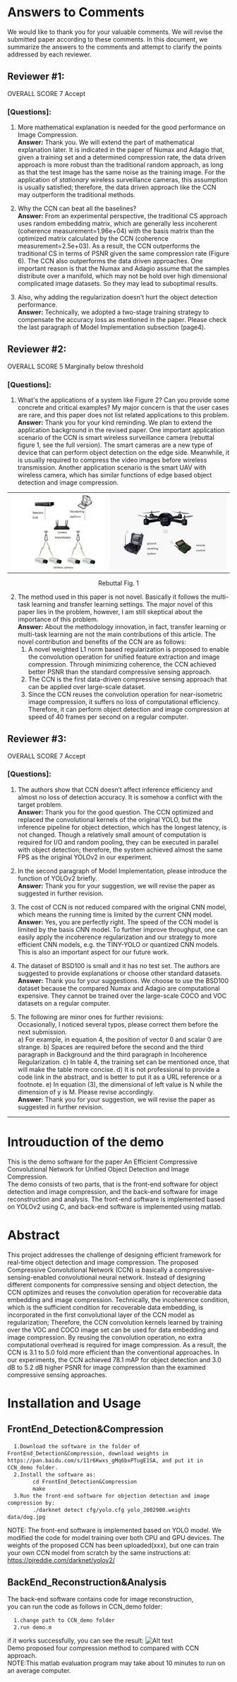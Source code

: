 # Answers to Comments
We would like to thank you for your valuable comments. We will revise the submitted paper according to these comments. In this document, we summarize the answers to the comments and attempt to clarify the points addressed by each reviewer. 
## Reviewer #1:
OVERALL SCORE 7 Accept
### [Questions]: 
1.	More mathematical explanation is needed for the good performance on Image Compression.  
**Answer:** Thank you. We will extend the part of mathematical explanation later. It is indicated in the paper of Numax and Adagio that, given a training set and a determined compression rate, the data driven approach is more robust than the traditional random approach, as long as that the test image has the same noise as the training image. For the application of *stationary* wireless surveillance cameras, this assumption is usually satisfied; therefore, the data driven approach like the CCN may outperform the traditional methods.

2.	Why the CCN can beat all the baselines?  
**Answer:** From an experimental perspective, the traditional CS approach uses random embedding matrix, which are generally less incoherent (coherence measurement=1.96e+04) with the basis matrix than the optimized matrix calculated by the CCN (coherence measurement=2.5e+03). As a result, the CCN outperforms the traditional CS in terms of PSNR given the same compression rate (Figure 6).
The CCN also outperforms the data driven approaches. One important reason is that the Numax and Adagio assume that the samples distribute over a manifold, which may not be hold over high dimensional complicated image datasets. So they may lead to suboptimal results.


3. Also, why adding the regularization doesn't hurt the object detection performance.  
**Answer:** Technically, we adopted a two-stage training strategy to compensate the accuracy loss as mentioned in the paper. Please check the last paragraph of Model Implementation subsection (page4).  
   
## Reviewer #2:  
OVERALL SCORE 5 Marginally below threshold  
### [Questions]:  
1.	What's the applications of a system like Figure 2? Can you provide some concrete and critical examples? My major concern is that the user cases are rare, and this paper does not list related applications to this problem.   
**Answer:** Thank you for your kind reminding. We plan to extend the application background in the revised paper. One important application scenario of the CCN is smart wireless surveillance camera (rebuttal figure 1, see the full version). The smart cameras are a new type of device that can perform object detection on the edge side. Meanwhile, it is usually required to compress the video images before wireless transmission. Another application scenario is the smart UAV with wireless camera, which has similar functions of edge based object detection and image compression.
<table>
    <tr>
        <td ><center><img src="https://github.com/sosaaaad2/Rebuttal/blob/master/images/wireless_camera.jpg?watermark/2/text/aHR0cHM6Ly9ibG9nLmNzZG4ubmV0L3FxXzMzODI2NTY0/font/5a6L5L2T/fontsize/400/fill/I0JBQkFCMA==/dissolve/70" >
        <td ><center><img src="https://github.com/sosaaaad2/Rebuttal/blob/master/images/timg.jpg?watermark/2/text/aHR0cHM6Ly9ibG9nLmNzZG4ubmV0L3FxXzMzODI2NTY0/font/5a6L5L2T/fontsize/400/fill/I0JBQkFCMA==/dissolve/70"  >
    </tr>
</table>
                                     <p align="center">Rebuttal Fig. 1</p>

2.	The method used in this paper is not novel. Basically it follows the multi-task learning and transfer learning settings. The major novel of this paper lies in the problem, however, I am still skeptical about the importance of this problem.  
**Answer:** About the methodology innovation, in fact, transfer learning or multi-task learning are not the main contributions of this article. The novel contribution and benefits of the CCN are as follows:
     1)	A novel weighted L1 norm based regularization is proposed to enable the convolution operation for unified feature extraction and image compression. Through minimizing coherence, the CCN achieved better PSNR than the standard compressive sensing approach.
     2)	The CCN is the first data-driven compressive sensing approach that can be applied over large-scale dataset.
     3)	Since the CCN reuses the convolution operation for near-isometric image compression, it suffers no loss of computational efficiency. Therefore, it can perform object detection and image compression at speed of 40 frames per second on a regular computer.

## Reviewer #3:  
OVERALL SCORE 7 Accept  
### [Questions]:   
1.	The authors show that CCN doesn’t affect inference efficiency and almost no loss of detection accuracy. It is somehow a conflict with the target problem.  
**Answer:** Thank you for the good question. The CCN optimized and replaced the convolutional kernels of the original YOLO, but the inference pipeline for object detection, which has the longest latency, is not changed. Though a relatively small amount of computation is required for I/O and random pooling, they can be executed in parallel with object detection; therefore, the system achieved almost the same FPS as the original YOLOv2 in our experiment.

2.	In the second paragraph of Model Implementation, please introduce the function of YOLOv2 briefly.    
**Answer:** Thank you for your suggestion, we will revise the paper as suggested in further revision.

3.	The cost of CCN is not reduced compared with the original CNN model, which means the running time is limited by the current CNN model.   
**Answer:** Yes, you are perfectly right. The speed of the CCN model is limited by the basis CNN model. To further improve throughput, one can easily apply the incoherence regularization and our strategy to more efficient CNN models, e.g. the TINY-YOLO or quantized CNN models. This is also an important aspect for our future work.

4.	The dataset of BSD100 is small and it has no test set. The authors are suggested to provide explanations or choose other standard datasets.  
**Answer:** Thank you for your suggestions. We choose to use the BSD100 dataset because the compared Numax and Adagio are computational expensive. They cannot be trained over the large-scale COCO and VOC datasets on a regular computer. 

5.	The following are minor ones for further revisions:  
Occasionally, I noticed several typos, please correct them before the next submission.   
a) For example, in equation 4, the position of vector 0 and scalar 0 are strange. 
b) Spaces are required before the second and the third paragraph in Background and the third paragraph in Incoherence Regularization.
c) In table 4, the training set can be mentioned once, that will make the table more concise.
d) It is not professional to provide a code link in the abstract, and is better to put it as a URL reference or a footnote.
e) In equation (3), the dimensional of left value is N while the dimension of y is M. Please revise accordingly.    
**Answer:** Thank you for your suggestion, we will revise the paper as suggested in further revision.
***

# Introuduction of the demo
This is the demo software for the paper An Efficient Compressive Convolutional Network for Unified Object Detection and Image Compression.  
The demo consists of two parts, that is the front-end software for object detection and image compression, and the back-end software for image reconstruction and analysis. The front-end software is implemented based on YOLOv2 using C, and back-end software is implemented using matlab.   

# Abstract
This project addresses the challenge of designing efficient framework for real-time object detection and image compression. The proposed Compressive Convolutional Network (CCN) is basically a compressive-sensing-enabled convolutional neural network. Instead of designing different components for compressive sensing and object detection, the CCN optimizes and reuses the convolution operation for recoverable data embedding and image compression. Technically, the incoherence condition, which is the sufficient condition for recoverable data embedding, is incorporated in the first convolutional layer of the CCN model as regularization; Therefore, the CCN convolution kernels learned by training over the VOC and COCO image set can be used for data embedding and image compression. By reusing the convolution operation, no extra computational overhead is required for image compression. As a result, the CCN is 3.1 to 5.0 fold more efficient than the conventional approaches. In our experiments, the CCN achieved 78.1 mAP for object detection and 3.0 dB to 5.2 dB higher PSNR for image compression than the examined compressive sensing approaches.   

# Installation and Usage  

## FrontEnd_Detection&Compression

      1.Download the software in the folder of FrontEnd_Detection&Compression, download weights in https://pan.baidu.com/s/11r6Kwxs_gMq6bxPTugE1SA, and put it in CCN_demo folder. 
      2.Install the software as:
            cd FrontEnd_Detection&Compression
            make
      3.Run the front-end software for objection detection and image compression by:
            ./darknet detect cfg/yolo.cfg yolo_2002900.weights data/dog.jpg

NOTE: The front-end software is implemented based on YOLO model. We modified the code for model training over both CPU and GPU devices. The weights of the proposed CCN has been uploaded(xxx), but one can train your own CCN model from scratch by the same instructions at:  
https://pjreddie.com/darknet/yolov2/  


## BackEnd_Reconstruction&Analysis
The back-end software contains code for image reconstruction,   
you can run the code as follows in CCN_demo folder:  

      1.change path to CCN_demo folder
      2.run demo.m
if it works successfully, you can see the result:
![Alt text](https://github.com/sosaaaad2/CCN/blob/master/CCN_demo/src/cat.jpg)  
Demo proposed four compression method to compared with CCN approach.   
NOTE:This matlab evaluation program may take about 10 minutes to run on an average computer.
